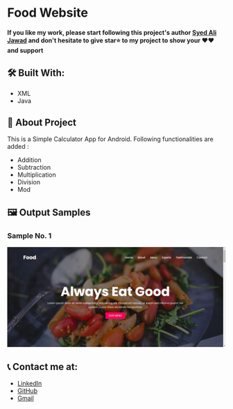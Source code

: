 # Food Website

#### If you like my work, please start following this project's author [Syed Ali Jawad](https://github.com/alijawad1511) and don't hesitate to give star⭐ to my project to show your ❤️❤️ and support

## 🛠️ Built With:

- XML
- Java

## 📝 About Project

This is a Simple Calculator App for Android. Following functionalities are added :

- Addition
- Subtraction
- Multiplication
- Division
- Mod

## 🖼️ Output Samples

### Sample No. 1

<img src="https://github.com/alijawad1511/Food-Website/blob/main/images/1.jpg" width="800" />

## 📞 Contact me at:

- [LinkedIn](https://www.linkedin.com/in/alijawad1511)
- [GitHub](https://github.com/alijawad1511)
- [Gmail](mailto:jawad.bukhari1511@gmail.com)
